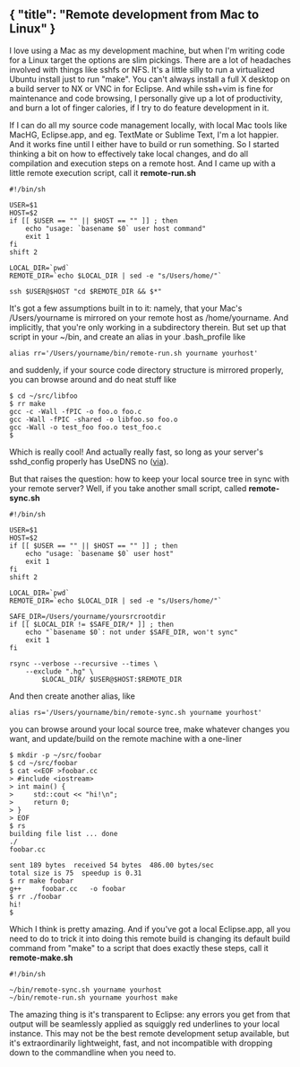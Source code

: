 { "title": "Remote development from Mac to Linux" }
---
I love using a Mac as my development machine, but when I'm writing code for a
Linux target the options are slim pickings. There are a lot of headaches
involved with things like sshfs or NFS. It's a little silly to run a
virtualized Ubuntu install just to run "make". You can't always install a full
X desktop on a build server to NX or VNC in for Eclipse. And while ssh+vim is
fine for maintenance and code browsing, I personally give up a lot of
productivity, and burn a lot of finger calories, if I try to do feature
development in it.

If I can do all my source code management locally, with local Mac tools like
MacHG, Eclipse.app, and eg. TextMate or Sublime Text, I'm a lot happier. And it
works fine until I either have to build or run something. So I started thinking
a bit on how to effectively take local changes, and do all compilation and
execution steps on a remote host. And I came up with a little remote execution
script, call it **remote-run.sh**

```
#!/bin/sh

USER=$1
HOST=$2
if [[ $USER == "" || $HOST == "" ]] ; then
	echo "usage: `basename $0` user host command"
	exit 1
fi
shift 2

LOCAL_DIR=`pwd`
REMOTE_DIR=`echo $LOCAL_DIR | sed -e "s/Users/home/"`

ssh $USER@$HOST "cd $REMOTE_DIR && $*"
```

It's got a few assumptions built in to it: namely, that your Mac's
/Users/yourname is mirrored on your remote host as /home/yourname. And
implicitly, that you're only working in a subdirectory therein. But set up that
script in your ~/bin, and create an alias in your .bash_profile like

```
alias rr='/Users/yourname/bin/remote-run.sh yourname yourhost'
```

and suddenly, if your source code directory structure is mirrored properly, you
can browse around and do neat stuff like

```
$ cd ~/src/libfoo
$ rr make
gcc -c -Wall -fPIC -o foo.o foo.c
gcc -Wall -fPIC -shared -o libfoo.so foo.o
gcc -Wall -o test_foo foo.o test_foo.c
$
```

Which is really cool! And actually really fast, so long as your server's
sshd_config properly has UseDNS no ([via][1]).

[1]: http://www.thegeekstuff.com/2010/07/openssh-slow-at-ssh2_msg_service_accept-received/

But that raises the question: how to keep your local source tree in sync with
your remote server? Well, if you take another small script, called
**remote-sync.sh**

```
#!/bin/sh

USER=$1
HOST=$2
if [[ $USER == "" || $HOST == "" ]] ; then
	echo "usage: `basename $0` user host"
	exit 1
fi
shift 2

LOCAL_DIR=`pwd`
REMOTE_DIR=`echo $LOCAL_DIR | sed -e "s/Users/home/"`

SAFE_DIR=/Users/yourname/yoursrcrootdir
if [[ $LOCAL_DIR != $SAFE_DIR/* ]] ; then
	echo "`basename $0`: not under $SAFE_DIR, won't sync"
	exit 1
fi

rsync --verbose --recursive --times \
	--exclude ".hg" \
		$LOCAL_DIR/ $USER@$HOST:$REMOTE_DIR
```

And then create another alias, like

```
alias rs='/Users/yourname/bin/remote-sync.sh yourname yourhost'
```

you can browse around your local source tree, make whatever changes you want,
and update/build on the remote machine with a one-liner

```
$ mkdir -p ~/src/foobar
$ cd ~/src/foobar
$ cat <<EOF >foobar.cc
> #include <iostream>
> int main() {
>     std::cout << "hi!\n";
>     return 0;
> }
> EOF
$ rs
building file list ... done
./
foobar.cc

sent 189 bytes  received 54 bytes  486.00 bytes/sec
total size is 75  speedup is 0.31
$ rr make foobar
g++     foobar.cc   -o foobar
$ rr ./foobar
hi!
$
```

Which I think is pretty amazing. And if you've got a local Eclipse.app, all you
need to do to trick it into doing this remote build is changing its default
build command from "make" to a script that does exactly these steps, call it
**remote-make.sh**

```
#!/bin/sh

~/bin/remote-sync.sh yourname yourhost
~/bin/remote-run.sh yourname yourhost make
```

The amazing thing is it's transparent to Eclipse: any errors you get from that
output will be seamlessly applied as squiggly red underlines to your local
instance. This may not be the best remote development setup available, but it's
extraordinarily lightweight, fast, and not incompatible with dropping down to
the commandline when you need to.
